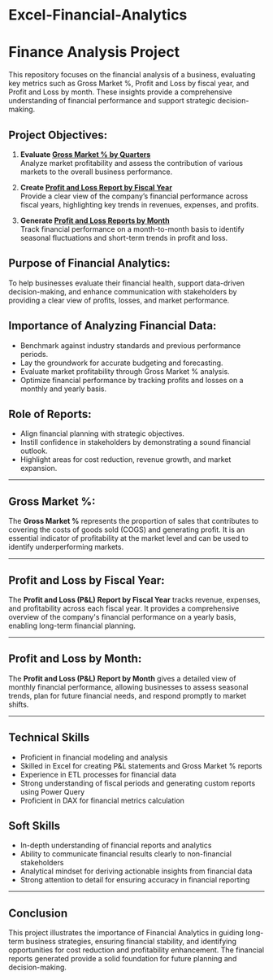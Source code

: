 # Excel-Financial-Analytics
# Finance Analysis Project

This repository focuses on the financial analysis of a business, evaluating key metrics such as Gross Market %, Profit and Loss by fiscal year, and Profit and Loss by month. These insights provide a comprehensive understanding of financial performance and support strategic decision-making.

## Project Objectives:
1. **Evaluate [Gross Market % by Quarters](https://github.com/harshass124/Excel-Financial-Analytics/blob/main/GM%25%20by%20Quarters.pdf)**  
   Analyze market profitability and assess the contribution of various markets to the overall business performance.

2. **Create [Profit and Loss Report by Fiscal Year](https://github.com/harshass124/Excel-Financial-Analytics/blob/main/P%20%26%20L%20by%20year.pdf)**  
   Provide a clear view of the company’s financial performance across fiscal years, highlighting key trends in revenues, expenses, and profits.

3. **Generate [Profit and Loss Reports by Month](https://github.com/harshass124/Excel-Financial-Analytics/blob/main/P%20%26%20L%20by%20Month.pdf)**  
   Track financial performance on a month-to-month basis to identify seasonal fluctuations and short-term trends in profit and loss.
## Purpose of Financial Analytics:
To help businesses evaluate their financial health, support data-driven decision-making, and enhance communication with stakeholders by providing a clear view of profits, losses, and market performance.

## Importance of Analyzing Financial Data:
- Benchmark against industry standards and previous performance periods.
- Lay the groundwork for accurate budgeting and forecasting.
- Evaluate market profitability through Gross Market % analysis.
- Optimize financial performance by tracking profits and losses on a monthly and yearly basis.

## Role of Reports:
- Align financial planning with strategic objectives.
- Instill confidence in stakeholders by demonstrating a sound financial outlook.
- Highlight areas for cost reduction, revenue growth, and market expansion.

---

## Gross Market %:
The **Gross Market %** represents the proportion of sales that contributes to covering the costs of goods sold (COGS) and generating profit. It is an essential indicator of profitability at the market level and can be used to identify underperforming markets.

---

## Profit and Loss by Fiscal Year:
The **Profit and Loss (P&L) Report by Fiscal Year** tracks revenue, expenses, and profitability across each fiscal year. It provides a comprehensive overview of the company's financial performance on a yearly basis, enabling long-term financial planning.

---

## Profit and Loss by Month:
The **Profit and Loss (P&L) Report by Month** gives a detailed view of monthly financial performance, allowing businesses to assess seasonal trends, plan for future financial needs, and respond promptly to market shifts.

---

## Technical Skills

- Proficient in financial modeling and analysis
- Skilled in Excel for creating P&L statements and Gross Market % reports
- Experience in ETL processes for financial data
- Strong understanding of fiscal periods and generating custom reports using Power Query
- Proficient in DAX for financial metrics calculation

## Soft Skills

- In-depth understanding of financial reports and analytics
- Ability to communicate financial results clearly to non-financial stakeholders
- Analytical mindset for deriving actionable insights from financial data
- Strong attention to detail for ensuring accuracy in financial reporting

---

## Conclusion

This project illustrates the importance of Financial Analytics in guiding long-term business strategies, ensuring financial stability, and identifying opportunities for cost reduction and profitability enhancement. The financial reports generated provide a solid foundation for future planning and decision-making.
